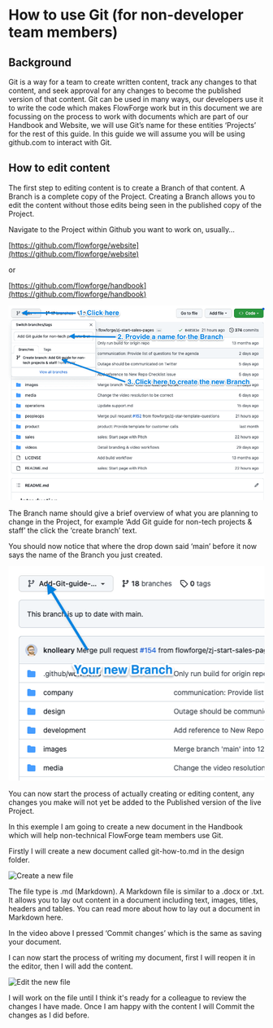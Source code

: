 # How to use Git (for non-developer team members)

## Background

Git is a way for a team to create written content, track any changes to that content, and seek approval for any changes to become the published version of that content. Git can be used in many ways, our developers use it to write the code which makes FlowForge work but in this document we are focussing on the process to work with documents which are part of our Handbook and Website, we will use Git’s name for these entities ‘Projects’ for the rest of this guide. In this guide we will assume you will be using github.com to interact with Git.

## How to edit content

The first step to editing content is to create a Branch of that content. A Branch is a complete copy of the Project. Creating a Branch allows you to edit the content without those edits being seen in the published copy of the Project.

Navigate to the Project within Github you want to work on, usually…

[https://github.com/flowforge/website](https://github.com/flowforge/website)

or

[https://github.com/flowforge/handbook](https://github.com/flowforge/handbook)

![Create a new Branch](../images/new-branch-1.png)

The Branch name should give a brief overview of what you are planning to change in the Project, for example ‘Add Git guide for non-tech projects & staff’ the click the ‘create branch’ text.

You should now notice that where the drop down said ‘main’ before it now says the name of the Branch you just created.

![Create a new Branch](../images/new-branch-2.png)

You can now start the process of actually creating or editing content, any changes you make will not yet be added to the Published version of the live Project.

In this exemple I am going to create a new document in the Handbook which will help non-technical FlowForge team members use Git.

Firstly I will create a new document called git-how-to.md in the design folder.

![Create a new file](../images/new-file-1.gif)

The file type is .md (Markdown). A Markdown file is similar to a .docx or .txt. It allows you to lay out content in a document including text, images, titles, headers and tables. You can read more about how to lay out a document in Markdown here.

In the video above I pressed ‘Commit changes’ which is the same as saving your document.

I can now start the process of writing my document, first I will reopen it in the editor, then I will add the content.

![Edit the new file](../images/edit-file-1.gif)

I will work on the file until I think it's ready for a colleague to review the changes I have made. Once I am happy with the content I will Commit the changes as I did before.
